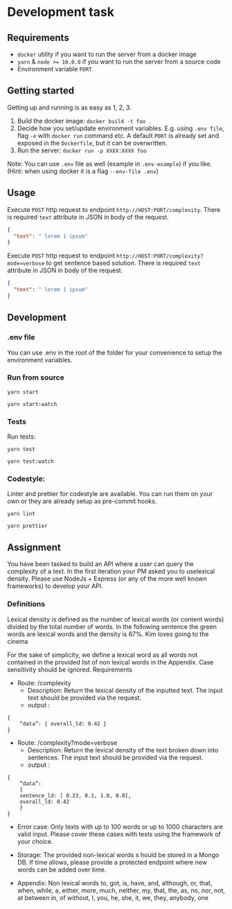 # Development task

## Requirements

- `docker` utility if you want to run the server from a docker image
- `yarn` & `node >= 10.0.0` if you want to run the server from a source code
- Environment variable `PORT`

## Getting started

Getting up and running is as easy as 1, 2, 3.

1. Build the docker image: `docker build -t foo .`
2. Decide how you set/update environment variables. E.g. using `.env file`, flag `-e` with `docker run` command etc.
   A default `PORT` is already set and exposed in the `Dockerfile`, but it can be overwritten.
3. Run the server: `docker run -p XXXX:XXXX foo`

Note: You can use `.env` file as well
(example in `.env-example`) if you like. (Hint: when using docker it is a flag `--env-file .env`)

## Usage

Execute `POST` http request to endpoint `http://HOST:PORT/complexity`. There is required `text` attribute in JSON in body of the request.

```json
{
  "text": " lorem 1 ipsum"
}
```

Execute `POST` http request to endpoint `http://HOST:PORT/complexity?mode=verbose` to get sentence based solution. There is required `text` attribute in JSON in body of the request.

```json
{
  "text": " lorem 1 ipsum"
}
```

## Development

### .env file

You can use .env in the root of the folder for your convenience to setup the environment variables.

### Run from source

```
yarn start
```

```
yarn start:watch
```

### Tests

Run tests:

```
yarn test
```

```
yarn test:watch
```

### Codestyle:

Linter and prettier for codestyle are available. You can run them on your own or they are already setup as pre-commit hooks.

```
yarn lint
```

```
yarn prettier
```

## Assignment

You have been tasked to build an API where a user can query the complexity of a text. In the first iteration your PM asked you to use ​lexical density​. Please use NodeJs + Express (or any of the more well known frameworks) to develop your API.

### Definitions

Lexical density​ is defined as the number of ​lexical words​​ (or content words) divided by the total number of words. In the following sentence the green words are lexical words and the density is 67%.
Kim loves going ​to the ​cinema

For the sake of simplicity, we define a ​lexical word​​ as all words not contained in the
provided list of non lexical words in the Appendix. Case sensitivity should be ignored.
Requirements

- Route: ​​/complexity
  - Description: Return the lexical density of the inputted text. The input text should be
    provided via the request.
  - output :

```
{
    “data”: { overall_ld: 0.42 }
}
```

- Route: ​​/complexity?mode=verbose
  - Description:
    Return the lexical density of the text broken down into sentences. The input
    text should be provided via the request.
  - output :

```
{
    “data”:
    {
    sentence_ld: [ 0.23, 0.1, 1.0, 0.0],
    overall_ld: 0.42
    }
}
```

- Error case:​​ Only texts with up to 100 words or up to 1000 characters are valid input. Please cover these cases with tests using the framework of your choice.
- Storage:​​ The provided ​non-lexical words s​​ hould be stored in a Mongo DB. If time allows, please provide a protected endpoint where new words can be added over time.

- Appendix: Non lexical words
  to, got, is, have, and, although, or, that, when, while, a, either, more, much, neither, my, that, the, as, no, nor, not, at between in, of without, I, you, he, she, it, we, they, anybody, one
